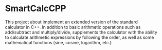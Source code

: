 # SmartCalcCPP
This project about implement an extended version of the standard calculator in C++. 
In addition to basic arithmetic operations such as add/subtract and multiply/divide, supplements the calculator with the ability to calculate arithmetic expressions by following the order, as well as some mathematical functions (sine, cosine, logarithm, etc.)
